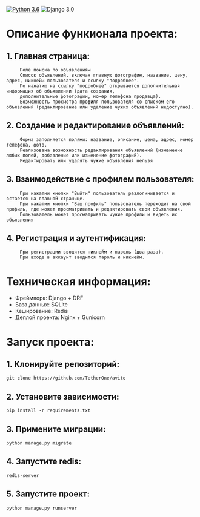 [![Python 3.6](https://img.shields.io/badge/python-3.11-green.svg)](https://www.python.org/downloads/release/python-360/)
![Django 3.0](https://img.shields.io/badge/Django-4.2.7-green.svg)


# Описание функионала проекта:

## 1. Главная страница:


         Поле поиска по объявлениям
         Список объявлений, включая главную фотографию, название, цену, адрес, никнейм пользователя и ссылку "подробнее".
         По нажатию на ссылку "подробнее" открывается дополнительная информация об объявлении (дата создания,
         дополнительные фотографии, номер телефона продавца).
         Возможность просмотра профиля пользователя со списком его объявлений (редактирование или удаление чужих объявлений недоступно).


## 2. Создание и редактирование объявлений:
      

         Форма заполняется полями: название, описание, цена, адрес, номер телефона, фото.
         Реализована возможность редактирования объявлений (изменение любых полей, добавление или изменение фотографий).
         Редактировать или удалять чужие объявления нельзя


## 3. Взаимодействие с профилем пользователя:
      

         При нажатии кнопки "Выйти" пользователь разлогинивается и остается на главной странице.
         При нажатии кнопки "Ваш профиль" пользователь переходит на свой профиль, где может просматривать и редактировать свои объявления.
         Пользователь может просматривать чужие профили и видеть их объявления


## 4. Регистрация и аутентификация:
      

         При регистрации вводится никнейм и пароль (два раза).
         При входе в аккаунт вводится пароль и никнейм.

   
# Техническая информация:

  - Фреймворк: Django + DRF
  - База данных: SQLite
  - Кеширование: Redis
  - Деплой проекта: Nginx + Gunicorn

# Запуск проекта:

## 1. Клонируйте репозиторий:
```
git clone https://github.com/TetherOne/avito
```
## 2. Установите зависимости:
```
pip install -r requirements.txt
```
## 3. Примените миграции:
```
python manage.py migrate
```
## 4. Запустите redis:
```
redis-server
```
## 5. Запустите проект:
```
python manage.py runserver
```





